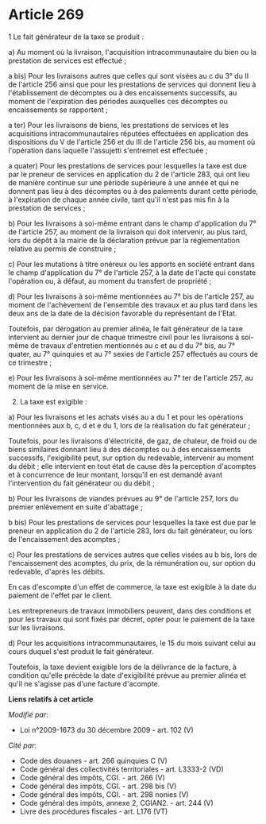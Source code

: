 # Article 269

1 Le fait générateur de la taxe se produit :

a) Au moment où la livraison, l'acquisition intracommunautaire du bien ou la prestation de services est effectué ;

a bis) Pour les livraisons autres que celles qui sont visées au c du 3° du II de l'article 256 ainsi que pour les prestations
de services qui donnent lieu à l'établissement de décomptes ou à des encaissements successifs, au moment de l'expiration des
périodes auxquelles ces décomptes ou encaissements se rapportent ;

a ter) Pour les livraisons de biens, les prestations de services et les acquisitions intracommunautaires réputées effectuées
en application des dispositions du V de l'article 256 et du III de l'article 256 bis, au moment où l'opération dans laquelle
l'assujetti s'entremet est effectuée ;

a quater) Pour les prestations de services pour lesquelles la taxe est due par le preneur de services en application du 2 de
l'article 283, qui ont lieu de manière continue sur une période supérieure à une année et qui ne donnent pas lieu à des
décomptes ou à des paiements durant cette période, à l'expiration de chaque année civile, tant qu'il n'est pas mis fin à la
prestation de services ;

b) Pour les livraisons à soi-même entrant dans le champ d'application du 7° de l'article 257, au moment de la livraison qui
doit intervenir, au plus tard, lors du dépôt à la mairie de la déclaration prévue par la réglementation relative au permis de
construire ;

c) Pour les mutations à titre onéreux ou les apports en société entrant dans le champ d'application du 7° de l'article 257, à
la date de l'acte qui constate l'opération ou, à défaut, au moment du transfert de propriété ;

d) Pour les livraisons à soi-même mentionnées au 7° bis de l'article 257, au moment de l'achèvement de l'ensemble des travaux
et au plus tard dans les deux ans de la date de la décision favorable du représentant de l'Etat.

Toutefois, par dérogation au premier alinéa, le fait générateur de la taxe intervient au dernier jour de chaque trimestre
civil pour les livraisons à soi-même de travaux d'entretien mentionnés au c et au d du 7° bis, au 7° quater, au 7° quinquies
et au 7° sexies de l'article 257 effectués au cours de ce trimestre ;

e) Pour les livraisons à soi-même mentionnées au 7° ter de l'article 257, au moment de la mise en service.

2. La taxe est exigible :

a) Pour les livraisons et les achats visés au a du 1 et pour les opérations mentionnées aux b, c, d et e du 1, lors de la
réalisation du fait générateur ;

Toutefois, pour les livraisons d'électricité, de gaz, de chaleur, de froid ou de biens similaires donnant lieu à des
décomptes ou à des encaissements successifs, l'exigibilité peut, sur option du redevable, intervenir au moment du débit ;
elle intervient en tout état de cause dès la perception d'acomptes et à concurrence de leur montant, lorsqu'il en est demandé
avant l'intervention du fait générateur ou du débit ;

b) Pour les livraisons de viandes prévues au 9° de l'article 257, lors du premier enlèvement en suite d'abattage ;

b bis) Pour les prestations de services pour lesquelles la taxe est due par le preneur en application du 2 de l'article 283,
lors du fait générateur, ou lors de l'encaissement des acomptes ; 

c) Pour les prestations de services autres que celles visées au b bis, lors de l'encaissement des acomptes, du prix, de la
rémunération ou, sur option du redevable, d'après les débits.

En cas d'escompte d'un effet de commerce, la taxe est exigible à la date du paiement de l'effet par le client.

Les entrepreneurs de travaux immobiliers peuvent, dans des conditions et pour les travaux qui sont fixés par décret, opter
pour le paiement de la taxe sur les livraisons.

d) Pour les acquisitions intracommunautaires, le 15 du mois suivant celui au cours duquel s'est produit le fait générateur.

Toutefois, la taxe devient exigible lors de la délivrance de la facture, à condition qu'elle précède la date d'exigibilité
prévue au premier alinéa et qu'il ne s'agisse pas d'une facture d'acompte.

**Liens relatifs à cet article**

_Modifié par_:

  - Loi n°2009-1673 du 30 décembre 2009 - art. 102 (V)

_Cité par_:

  - Code des douanes - art. 266 quinquies C (V)
  - Code général des collectivités territoriales - art. L3333-2 (VD)
  - Code général des impôts, CGI. - art. 266 (V)
  - Code général des impôts, CGI. - art. 298 bis (V)
  - Code général des impôts, CGI. - art. 298 nonies (V)
  - Code général des impôts, annexe 2, CGIAN2. - art. 244 (V)
  - Livre des procédures fiscales - art. L176 (VT)
